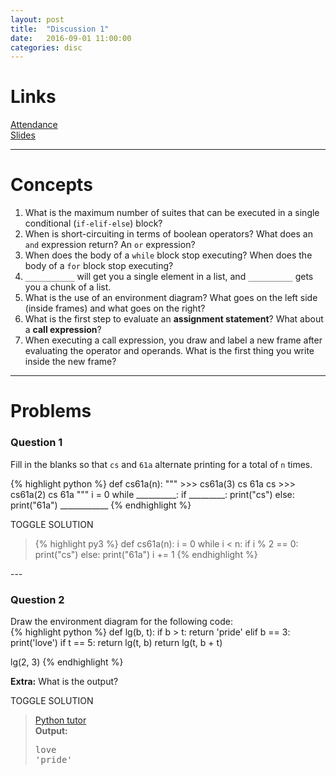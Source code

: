 ```yaml
---
layout: post
title:  "Discussion 1"
date:   2016-09-01 11:00:00
categories: disc
---
```


# Links
[Attendance](http://tiny.cc/tammy-disc01)  
[Slides](https://docs.google.com/presentation/d/1lnPyRlLJZR7JA1NlpUooiSJqDLw3GOy6IA3IbfrZsSY/edit?usp=sharing)

---

# Concepts  
1. What is the maximum number of suites that can be executed in a single conditional (`if-elif-else`) block?
2. When is short-circuiting in terms of boolean operators? What does an `and` expression return? An `or` expression?
3. When does the body of a `while` block stop executing? When does the body of a `for` block stop executing?
4. `___________` will get you a single element in a list, and `__________` gets you a chunk of a list.
5. What is the use of an environment diagram? What goes on the left side (inside frames) and what goes on the right?
6. What is the first step to evaluate an **assignment statement**? What about a **call expression**?
6. When executing a call expression, you draw and label a new frame after evaluating the operator and operands. What is the first thing you write inside the new frame?

--- 

# Problems  

### Question 1  

Fill in the blanks so that <code>cs</code> and <code>61a</code> alternate printing for a total of <code>n</code> times.

{% highlight python %}
def cs61a(n):
    """
    >>> cs61a(3)
    cs
    61a
    cs
    >>> cs61a(2)
    cs
    61a
    """
    i = 0
    while __________:
        if _________:
            print("cs")
        else:
            print("61a")
        ____________
{% endhighlight %}    

<a class="btn btn-default solution-toggle-3">TOGGLE SOLUTION</a>

<blockquote class="solution-3">
{% highlight py3 %}
def cs61a(n):
    i = 0
    while i < n:
        if i % 2 == 0:
            print("cs")
        else:
            print("61a")
        i += 1
{% endhighlight %}    
</blockquote>
 --- 
  
### Question 2  
Draw the environment diagram for the following code:  
{% highlight python %}
def lg(b, t):
    if b > t:
        return 'pride'
    elif b == 3:
        print('love')
    if t == 5:
        return lg(t, b)
    return lg(t, b + t)

lg(2, 3)
{% endhighlight %}

**Extra:** What is the output?

<a class="btn btn-default solution-toggle-2">TOGGLE SOLUTION</a>

<blockquote class="solution-2"><a href="http://pythontutor.com/composingprograms.html#code=def+lg(b,+t%29%3A%0A++++if+b+%3E+t%3A%0A++++++++return+'pride'%0A++++elif+b+%3D%3D+3%3A%0A++++++++print('pride'%29%0A++++if+t+%3D%3D+5%3A%0A++++++++return+lg(t,+b%29%0A++++return+lg(b,+b+%2B+t%29%0A%0Alg(2,+3%29&mode=display&origin=composingprograms.js&cumulative=true&py=3&rawInputLstJSON=%5B%5D&curInstr=16">Python tutor</a> <br/>
<b>Output:</b>
<pre>love
'pride'
</pre>

